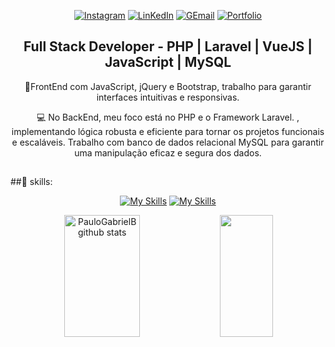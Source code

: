 <div align="center"> 

  [![Instagram](https://img.shields.io/badge/Instagram-E4405F?style=for-the-badge&logo=instagram&logoColor=white)](https://www.instagram.com/_davijulio/)
[![LinKedIn](https://img.shields.io/badge/LinkedIn-0077B5?style=for-the-badge&logo=linkedin&logoColor=white)](https://www.linkedin.com/in/davi-j%C3%BAlio-801801240/)
[![GEmail](https://img.shields.io/badge/Gmail-D14836?style=for-the-badge&logo=gmail&logoColor=white)](https://mail.google.com/mail/u/0/#inbox?compose=new)
[![Portfolio](https://img.shields.io/badge/Portfolio-%23000000.svg?style=for-the-badge&logo=firefox&logoColor=#FF7139)](https://portfolio-davi.netlify.app/)

</div>

<div  align="center">
  <h2>Full Stack Developer - PHP | Laravel | VueJS | JavaScript | MySQL</h2> 
</div>

<div align="center">
<p> 
  🚀FrontEnd com JavaScript, jQuery e Bootstrap, trabalho para garantir interfaces intuitivas e responsivas.
  
💻 No BackEnd, meu foco está no PHP e o Framework Laravel. , implementando lógica robusta e eficiente para tornar os projetos funcionais e escaláveis. Trabalho com banco de dados relacional MySQL para garantir uma manipulação eficaz e segura dos dados.
  </p>
</div>

##

 ##📌 skills:
<div  align="center" display="inline-block">
  
[![My Skills](https://skillicons.dev/icons?i=php,laravel,vuejs,mysql,javascript,jquery,docker)](https://skillicons.dev)
[![My Skills](https://skillicons.dev/icons?i=html,css,bootstrap,vscode,git&theme=light)](https://skillicons.dev)

</div>



<div align="center">  
  <img width="49%" height="195px" src="https://github-readme-stats.vercel.app/api?username=Davi-Julio&show_icons=true&count_private=true&hide_border=true&title_color=BD93F9&icon_color=FFD700&text_color=F8F8FF&bg_color=0d1117" alt="PauloGabrielB github stats" /> 
  <img width="41%" height="195px" src="https://github-readme-stats.vercel.app/api/top-langs/?username=Davi-Julio&layout=compact&hide_border=true&title_color=BD93F9&text_color=F8F8FF&bg_color=0d1117" />
</div>











